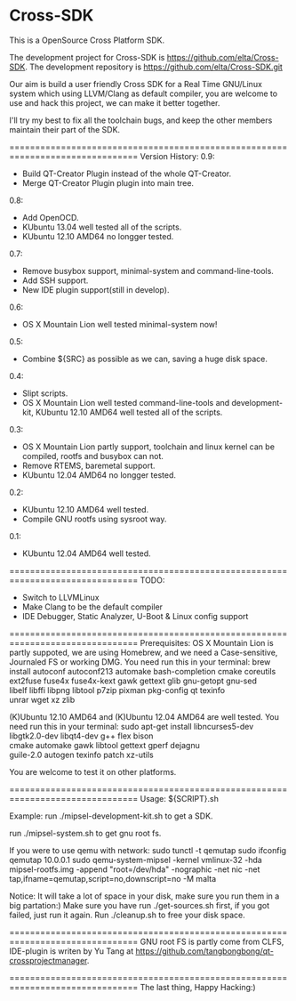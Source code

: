Cross-SDK
=========


This is a OpenSource Cross Platform SDK.

The development project for Cross-SDK is https://github.com/elta/Cross-SDK.
The development repository is https://github.com/elta/Cross-SDK.git

Our aim is build a user friendly Cross SDK for a Real Time GNU/Linux system
which using LLVM/Clang as default compiler, you are welcome to use and hack
this project, we can make it better together.

I'll try my best to fix all the toolchain bugs, and keep the other members
maintain their part of the SDK.

===============================================================================
Version History:
0.9:
- Build QT-Creator Plugin instead of the whole QT-Creator.
- Merge QT-Creator Plugin plugin into main tree.

0.8:
- Add OpenOCD.
- KUbuntu 13.04 well tested all of the scripts.
- KUbuntu 12.10 AMD64 no longger tested.

0.7:
- Remove busybox support, minimal-system and command-line-tools.
- Add SSH support.
- New IDE plugin support(still in develop).

0.6:
- OS X Mountain Lion well tested minimal-system now!

0.5:
- Combine ${SRC} as possible as we can, saving a huge disk space.

0.4:
- Slipt scripts.
- OS X Mountain Lion well tested command-line-tools and development-kit,
  KUbuntu 12.10 AMD64 well tested all of the scripts.

0.3:
- OS X Mountain Lion partly support, toolchain and linux kernel can be compiled,
  rootfs and busybox can not.
- Remove RTEMS, baremetal support.
- KUbuntu 12.04 AMD64 no longger tested.

0.2:
- KUbuntu 12.10 AMD64 well tested.
- Compile GNU rootfs using sysroot way.

0.1:
- KUbuntu 12.04 AMD64 well tested.

===============================================================================
TODO:
- Switch to LLVMLinux
- Make Clang to be the default compiler
- IDE Debugger, Static Analyzer, U-Boot & Linux config support

===============================================================================
Prerequisites:
OS X Mountain Lion is partly suppoted, we are using Homebrew, and we need a
Case-sensitive, Journaled FS or working DMG.
You need run this in your terminal:
brew install autoconf autoconf213 automake bash-completion cmake coreutils \
             ext2fuse fuse4x fuse4x-kext gawk gettext glib gnu-getopt gnu-sed \
             libelf libffi libpng libtool p7zip pixman pkg-config qt texinfo \
             unrar wget xz zlib

(K)Ubuntu 12.10 AMD64 and (K)Ubuntu 12.04 AMD64 are well tested.
You need run this in your terminal:
sudo apt-get install libncurses5-dev libgtk2.0-dev libqt4-dev g++ flex bison \
                     cmake automake gawk libtool gettext gperf dejagnu \
                     guile-2.0 autogen texinfo patch xz-utils

You are welcome to test it on other platforms.

===============================================================================
Usage:
${SCRIPT}.sh

Example:
run
./mipsel-development-kit.sh
to get a SDK.

run
./mipsel-system.sh
to get gnu root fs.

If you were to use qemu with network:
sudo tunctl -t qemutap
sudo ifconfig qemutap 10.0.0.1
sudo qemu-system-mipsel -kernel vmlinux-32 -hda mipsel-rootfs.img -append "root=/dev/hda" -nographic  -net nic -net tap,ifname=qemutap,script=no,downscript=no -M malta

Notice:
It will take a lot of space in your disk, make sure you run them in a big
partation:)
Make sure you have run ./get-sources.sh first, if you got failed,
just run it again.
Run ./cleanup.sh to free your disk space.

===============================================================================
GNU root FS is partly come from CLFS, IDE-plugin is writen by Yu Tang at
https://github.com/tangbongbong/qt-crossprojectmanager.

===============================================================================
The last thing, Happy Hacking:)
